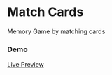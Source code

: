 # Match Cards

Memory Game by matching cards

### Demo

[Live Preview](https://www.davefernandes.com/previews/match-cards/)
